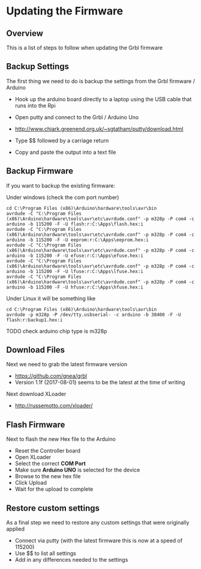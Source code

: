 # Updating the Firmware

## Overview

This is a list of steps to follow when updating the Grbl firmware


## Backup Settings

The first thing we need to do is backup the settings from the Grbl firmware / Arduino

  * Hook up the arduino board directly to a laptop using the USB cable that runs into the Rpi
  * Open putty and connect to the Grbl / Arduino Uno
  * <http://www.chiark.greenend.org.uk/~sgtatham/putty/download.html>

  * Type $$ followed by a carriage return
  * Copy and paste the output into a text file

## Backup Firmware

If you want to backup the existing firmware:

Under windows (check the com port number)
```
cd C:\Program Files (x86)\Arduino\hardware\tools\avr\bin
avrdude -C "C:\Program Files (x86)\Arduino\hardware\tools\avr\etc\avrdude.conf" -p m328p -P com4 -c arduino -b 115200 -F -U flash:r:C:\Apps\flash.hex:i
avrdude -C "C:\Program Files (x86)\Arduino\hardware\tools\avr\etc\avrdude.conf" -p m328p -P com4 -c arduino -b 115200 -F -U eeprom:r:C:\Apps\eeprom.hex:i
avrdude -C "C:\Program Files (x86)\Arduino\hardware\tools\avr\etc\avrdude.conf" -p m328p -P com4 -c arduino -b 115200 -F -U efuse:r:C:\Apps\efuse.hex:i
avrdude -C "C:\Program Files (x86)\Arduino\hardware\tools\avr\etc\avrdude.conf" -p m328p -P com4 -c arduino -b 115200 -F -U lfuse:r:C:\Apps\lfuse.hex:i
avrdude -C "C:\Program Files (x86)\Arduino\hardware\tools\avr\etc\avrdude.conf" -p m328p -P com4 -c arduino -b 115200 -F -U hfuse:r:C:\Apps\hfuse.hex:i
```






Under Linux it will be something like
```
cd C:\Program Files (x86)\Arduino\hardware\tools\avr\bin
avrdude -p m328p -P /dev/tty.usbserial- -c arduino -b 38400 -F -U flash:r:backup1.hex:i
```

TODO check arduino chip type is m328p


## Download Files

Next we need to grab the latest firmware version

  * <https://github.com/gnea/grbl>
  * Version 1.1f (2017-08-01) seems to be the latest at the time of writing

Next download XLoader

  * <http://russemotto.com/xloader/>

## Flash Firmware

Next to flash the new Hex file to the Arduino

  * Reset the Controller board
  * Open XLoader
  * Select the correct **COM Port**
  * Make sure **Arduino UNO** is selected for the device
  * Browse to the new hex file
  * Click Upload
  * Wait for the upload to complete

## Restore custom settings

As a final step we need to restore any custom settings that were originally applied

  * Connect via putty (with the latest firmware this is now at a speed of 115200)
  * Use $$ to list all settings
  * Add in any differences needed to the settings

